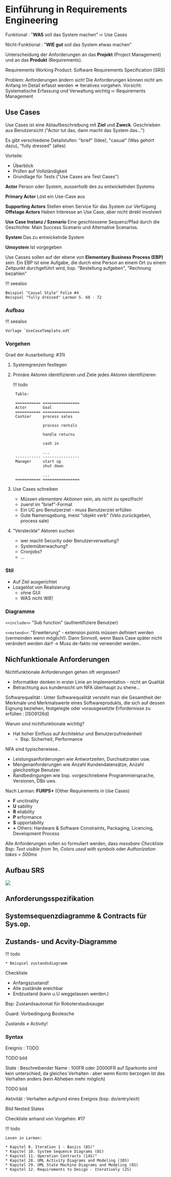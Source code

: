# Einführung in Requirements Engineering

Funktional
: "**WAS** soll das System machen" ➪ Use Cases

Nicht-Funktional
: "**WIE gut**  soll das System etwas machen"

Unterscheidung der Anforderungen an das **Projekt**  (Project Management) und an das **Produkt** (Requirements).

Requirements Working Product: Software Requirements Specification (SRS)

Problem: Anforderungen ändern sich! Die Anforderungen können nicht am Anfang im Detail erfasst werden => Iteratives vorgehen. Vorsicht: Systematische Erfassung und Verwaltung wichtig ➪ Requirements Management

## Use Cases

Use Cases ist eine Ablaufbeschreibung mit **Ziel** und **Zweck**. Geschrieben aus Benutzersicht ("Actor tut das, dann macht das System das...")

Es gibt verschiedene Detailstufen: "brief" (Idee), "casual" (Was gehört dazu), "fully dressed" (alles)

Vorteile:

* Überblick
* Prüfen auf Vollständigkeit
* Grundlage für Tests ("Use Cases are Test Cases")

**Actor** Person oder System, *ausserhalb* des zu entwickelnden
Systems

**Primary Actor** Löst ein Use-Case aus

**Supporting Actors** Stellen einen Service für das System zur Verfügung
**Offstage Actors** Haben Interesse an Use Case, aber nicht direkt involviert

**Use Case Instanz / Szenario** Eine geschlossene Sequenz/Pfad durch die Geschichte: Main Success Scenario und Alternative Scenarios.

**System** Das zu entwickelnde System

**Umsystem** Ist vorgegeben

Use Casses sollen auf der ebene von **Elementary Business Process (EBP)** sein. Ein EBP ist eine Aufgabe, die durch eine Person an einem Ort zu einem Zeitpunkt durchgeführt wird, bsp. "Bestellung aufgeben", "Rechnung bezahlen"

!!! seealso

    Beispiel "Casual Style" Folie #4
    Beispiel "fully dressed" Larman S. 68 - 72

### Aufbau

!!! seealso

    Vorlage `UseCaseTemplate.odt`

### Vorgehen

Grad der Ausarbeitung: #31t

1. Systemgrenzen festlegen
2. Primäre Aktoren identifizieren und Ziele jedes Aktoren identifizieren

    !!! todo

        Table:

        =========== ================
        Actor       Goal
        =========== ================
        Cashier     process sales

                    process rentals

                    handle returns

                    cash in

                    ...
        ----------- ----------------
        Manager     start up
                    shut down

                    ...
        =========== ================

3. Use Cases schreiben
    * Müssen *elementare Aktionen* sein, als nicht zu spezifisch!
    * zuerst im "brief"-Format
    * Ein UC pro Benutzerziel - muss Benutzerziel erfüllen
    * Gute Namensgebung, meist "objekt verb" (Velo zurückgeben, process sale)
4. "Versteckte" Aktoren suchen
    * wer macht Security oder Benutzerverwaltung?
    * Systemüberwachung?
    * Cronjobs?
    * ...

### Stil

* Auf Ziel ausgerichtet
* Losgelöst von Realisierung
    * ohne GUI
    * WAS nicht WIE!

### Diagramme

[](images/uc_relations.png)

``<<include>>`` "Sub function" (authentifiziere Benutzer)

``<<extend>>``: "Erweiterung" - extension points müssen definiert werden (vermeinden wenn möglich!). Dann Sinnvoll, wenn Basis Case später nicht verändert werden darf
    → Muss de-fakto nie verwendet werden..

## Nichfunktionale Anforderungen

Nichtfunktionale Anforderungen gehen oft vergessen?

* Informatiker denken in erster Linie an Implementation - nicht an Qualität
* Betrachtung aus kundensicht um NFA überhaupt zu shene...

Softwarequalität
: Unter Softwarequalität versteht man die Gesamtheit der Merkmale und  Merkmalswerte eines Softwareprodukts, die sich auf dessen Eignung  beziehen, festgelegte oder vorausgesetzte Erfordernisse zu erfüllen
: [ISO9126d]

Warum sind nichtfunktionale wichtig?

* Hat hoher Einfluss auf Architektur und Benutzerzufriedenheit
    * Bsp. Sicherheit, Performance

NFA sind typischerwiese..

* Leistungsanforderungen wie Antwortzeiten, Durchsatzraten usw.
* Mengenanforderungen wie Anzahl Kundendatensätze, Anzahl gleichzeitige Benutzer
* Randbedingungen wie bsp. vorgeschriebene Programmiersprache, Versionen, DBs uws.

Nach Larman: **FURPS+** (Other Requirements in Use Cases)

* **F** unctinality
* **U** sability
* **R** eliability
* **P** erformance
* **S** upportability
* **+** Others: Hardware & Software Constraints, Packaging, Licencing, Development Process

Alle Anforderungen sollen so formuliert werden, dass *messbare Checkliste*
Bsp: *Text visible from 1m, Colors used with symbols* oder *Authorization takes < 500ms*


## Aufbau SRS

![](images/srs.png)

## Anforderungsspezifikation

## Systemsequenzdiagramme & Contracts für Sys.op.

## Zustands- und Acvity-Diagramme

!!! todo

    * Beispiel zustandsdiagramm

Checkliste

* Anfangszustand!
* Alle zustände ereichbar
* Endzustand (kann u.U weggelassen werden.)

Bsp: Zustandsautomat für Roboterstaubsauger

Guard: Vorbedingung Boolesche


Zustands ≠ Activity!

### Syntax

Ereignis
: TODO

TODO bild

State
: Beschreibender Name
: 100FR oder 20000FR auf Sparkonto sind kein unterschied, da gleiches Verhalten
: aber wenn Konto berzogen ist das Verhalten anders (kein Abheben mehr möglich)

TODO bild

Aktivität
: Verhalten aufgrund eines Ereignis (bsp. do/entry/exit)


Bild Nested States

Checkliste anhand von Vorgehen:  #17

!!! todo

    Lesen in Larman:

    * Kapitel 8. Iteration 1 - Basics (8S)"
    * Kapitel 10. System Sequence Diagrams (8S)
    * Kapitel 11. Operation Contracts (14S)"
    * Kapitel 28. UML Activity Diagrams and Modeling (10S)
    * Kapitel 29. UML State Machine Diagrams and Modeling (8S)
    * Kapitel 12. Requirements to Design - Iteratively (2S)
